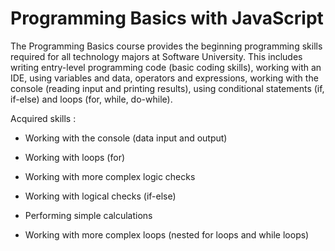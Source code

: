 # Programming Basics with JavaScript

The Programming Basics course provides the beginning programming skills required for all technology majors at Software University. This includes writing entry-level programming code (basic coding skills), working with an IDE, using variables and data, operators and expressions, working with the console (reading input and printing results), using conditional statements (if, if-else) and loops (for, while, do-while).

Acquired skills :

  - Working with the console (data input and output)

  - Working with loops (for)

  - Working with more complex logic checks

  - Working with logical checks (if-else)

  - Performing simple calculations

  - Working with more complex loops (nested for loops and while loops)
